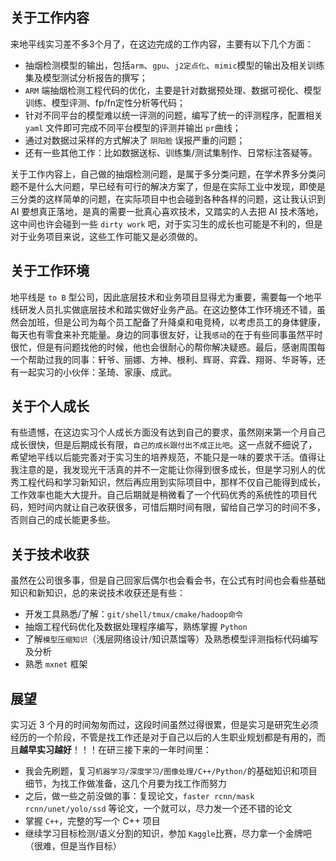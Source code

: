 ## 关于工作内容
来地平线实习差不多3个月了，在这边完成的工作内容，主要有以下几个方面：
+ 抽烟检测模型的输出，包括`arm`、`gpu`、`j2定点化`、`mimic`模型的输出及相关训练集及模型测试分析报告的撰写；
+ `ARM` 端抽烟检测工程代码的优化，主要是针对数据预处理、数据可视化、模型训练、模型评测、fp/fn定性分析等代码；
+ 针对不同平台的模型难以统一评测的问题，编写了统一的评测程序，配置相关 `yaml` 文件即可完成不同平台模型的评测并输出 `pr`曲线；
+ 通过对数据过采样的方式解决了 `阴阳脸` 误报严重的问题；
+ 还有一些其他工作：比如数据送标、训练集/测试集制作、日常标注答疑等。

关于工作内容上，自己做的抽烟检测问题，是属于多分类问题，在学术界多分类问题不是什么大问题，早已经有可行的解决方案了，但是在实际工业中发现，即使是三分类的这样简单的问题，在实际项目中也会碰到各种各样的问题，这让我认识到 AI 要想真正落地，是真的需要一批真心喜欢技术，又踏实的人去把 AI 技术落地，这中间也许会碰到一些 `dirty work` 吧，对于实习生的成长也可能是不利的，但是对于业务项目来说，这些工作可能又是必须做的。
## 关于工作环境
地平线是 `to B` 型公司，因此底层技术和业务项目显得尤为重要，需要每一个地平线研发人员扎实做底层技术和踏实做好业务产品。在这边整体工作环境还不错，虽然会加班，但是公司为每个员工配备了升降桌和电竞椅，以考虑员工的身体健康，每天也有零食来补充能量。身边的同事很友好，让我`感动`的在于有些同事虽然平时很忙，但是有问题找他的时候，他也会很耐心的帮你解决疑惑。最后，感谢周围每一个帮助过我的同事：轩爷、丽娜、方神、根利、辉哥、弈霖、翔哥、华哥等，还有一起实习的小伙伴：圣琦、家康、成武。
## 关于个人成长
有些遗憾，在这边实习个人成长方面没有达到自己的要求，虽然刚来第一个月自己成长很快，但是后期成长有限，`自己的成长跟付出不成正比吧`。这一点就不细说了，希望地平线以后能完善对于实习生的培养规范，不能只是一味的要求干活。值得让我注意的是，我发现光干活真的并不一定能让你得到很多成长，但是学习别人的优秀工程代码和学习新知识，然后再应用到实际项目中，那样不仅自己能得到成长，工作效率也能大大提升。自己后期就是稍微看了一个代码优秀的系统性的项目代码，短时间内就让自己收获很多，可惜后期时间有限，留给自己学习的时间不多，否则自己的成长能更多些。
## 关于技术收获
虽然在公司很多事，但是自己回家后偶尔也会看会书，在公式有时间也会看些基础知识和新知识，总的来说技术收获还是有些：
+ 开发工具熟悉/了解：`git/shell/tmux/cmake/hadoop命令`
+ 抽烟工程代码优化及数据处理程序编写，熟练掌握 `Python`
+ 了解`模型压缩知识`（浅层网络设计/知识蒸馏等）及熟悉模型评测指标代码编写及分析
+ 熟悉 `mxnet` 框架
## 展望
实习近 3 个月的时间匆匆而过，这段时间虽然过得很累，但是实习是研究生必须经历的一个阶段，不管是找工作还是对于自己以后的人生职业规划都是有用的，而且**越早实习越好**！！！在研三接下来的一年时间里：
+ 我会先刷题，复习`机器学习/深度学习/图像处理/C++/Python/`的基础知识和项目细节，为找工作做准备，这几个月要为找工作而努力
+ 之后，做一些之前没做的事：复现论文，`faster rcnn/mask rcnn/unet/yolo/ssd` 等论文，一个就可以，尽力发一个还不错的论文
+ 掌握 `C++`，完整的写一个 C++ 项目
+ 继续学习目标检测/语义分割的知识，参加 `Kaggle`比赛，尽力拿一个金牌吧（很难，但是当作目标）